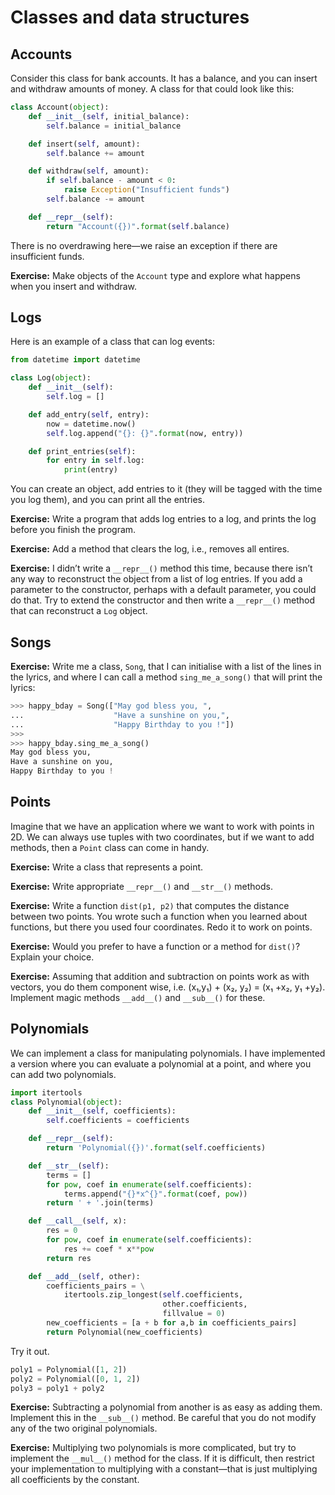 # Classes and data structures

## Accounts

Consider this class for bank accounts. It has a balance, and you can insert and withdraw amounts of money. A class for that could look like this:

```python
class Account(object):
	def __init__(self, initial_balance):
		self.balance = initial_balance

	def insert(self, amount):
		self.balance += amount

	def withdraw(self, amount):
		if self.balance - amount < 0:
			raise Exception("Insufficient funds")
		self.balance -= amount

	def __repr__(self):
		return "Account({})".format(self.balance)
```

There is no overdrawing here—we raise an exception if there are insufficient funds.

**Exercise:** Make objects of the `Account` type and explore what happens when you insert and withdraw.


## Logs

Here is an example of a class that can log events:

```python
from datetime import datetime

class Log(object):
	def __init__(self):
		self.log = []

	def add_entry(self, entry):
		now = datetime.now()
		self.log.append("{}: {}".format(now, entry))

	def print_entries(self):
		for entry in self.log:
			print(entry)
```

You can create an object, add entries to it (they will be tagged with the time you log them), and you can print all the entries.

**Exercise:** Write a program that adds log entries to a log, and prints the log before you finish the program.

**Exercise:** Add a method that clears the log, i.e., removes all entires.

**Exercise:** I didn’t write a `__repr__()` method this time, because there isn’t any way to reconstruct the object from a list of log entries. If you add a parameter to the constructor, perhaps with a default parameter, you could do that. Try to extend the constructor and then write a `__repr__()` method that can reconstruct a `Log` object.

## Songs

**Exercise:** Write me a class, `Song`, that I can initialise with a list of the lines in the lyrics, and where I can call a method `sing_me_a_song()` that will print the lyrics:

```python
>>> happy_bday = Song(["May god bless you, ",
...                    "Have a sunshine on you,",
...                    "Happy Birthday to you !"])
>>>
>>> happy_bday.sing_me_a_song()
May god bless you,
Have a sunshine on you,
Happy Birthday to you !
```

## Points

Imagine that we have an application where we want to work with points in 2D. We can always use tuples with two coordinates, but if we want to add methods, then a `Point` class can come in handy.

**Exercise:** Write a class that represents a point.

**Exercise:** Write appropriate `__repr__()` and `__str__()` methods.

**Exercise:** Write a function `dist(p1, p2)` that computes the distance between two points. You wrote such a function when you learned about functions, but there you used four coordinates. Redo it to work on points.

**Exercise:** Would you prefer to have a function or a method for `dist()`? Explain your choice.

**Exercise:** Assuming that addition and subtraction on points work as with vectors, you do them component wise, i.e. (x₁,y₁) + (x₂, y₂) = (x₁ +x₂, y₁ +y₂). Implement magic methods `__add__()` and `__sub__()` for these.


## Polynomials

We can implement a class for manipulating polynomials. I have implemented a version where you can evaluate a polynomial at a point, and where you can add two polynomials.

```python
import itertools
class Polynomial(object):
    def __init__(self, coefficients):
        self.coefficients = coefficients

    def __repr__(self):
        return 'Polynomial({})'.format(self.coefficients)

    def __str__(self):
        terms = []
        for pow, coef in enumerate(self.coefficients):
            terms.append("{}*x^{}".format(coef, pow))
        return ' + '.join(terms)

    def __call__(self, x):
        res = 0
        for pow, coef in enumerate(self.coefficients):
            res += coef * x**pow
        return res

    def __add__(self, other):
        coefficients_pairs = \
            itertools.zip_longest(self.coefficients,
                                  other.coefficients,
                                  fillvalue = 0)
        new_coefficients = [a + b for a,b in coefficients_pairs]
        return Polynomial(new_coefficients)
```

Try it out.

```python
poly1 = Polynomial([1, 2])
poly2 = Polynomial([0, 1, 2])
poly3 = poly1 + poly2
```

**Exercise:** Subtracting a polynomial from another is as easy as adding them. Implement this in the `__sub__()` method. Be careful that you do not modify any of the two original polynomials.

**Exercise:** Multiplying two polynomials is more complicated, but try to implement the `__mul__()` method for the class. If it is difficult, then restrict your implementation to multiplying with a constant—that is just multiplying all coefficients by the constant.



